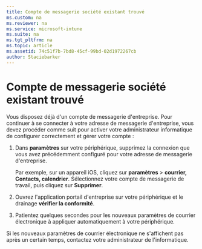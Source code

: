 ```yaml
---
title: Compte de messagerie société existant trouvé
ms.custom: na
ms.reviewer: na
ms.service: microsoft-intune
ms.suite: na
ms.tgt_pltfrm: na
ms.topic: article
ms.assetid: 74c51f7b-7bd8-45cf-99bd-02d1972267cb
author: Staciebarker
---
```

# Compte de messagerie société existant trouvé
Vous disposez déjà d'un compte de messagerie d'entreprise. Pour continuer à se connecter à votre adresse de messagerie d'entreprise, vous devez procéder comme suit pour activer votre administrateur informatique de configurer correctement et gérer votre compte :

1.  Dans **paramètres** sur votre périphérique, supprimez la connexion que vous avez précédemment configuré pour votre adresse de messagerie d'entreprise.

    Par exemple, sur un appareil iOS, cliquez sur **paramètres** &gt; **courrier, Contacts, calendrier**. Sélectionnez votre compte de messagerie de travail, puis cliquez sur **Supprimer**.

2.  Ouvrez l'application portail d'entreprise sur votre périphérique et le drainage **vérifier la conformité**.

3.  Patientez quelques secondes pour les nouveaux paramètres de courrier électronique à appliquer automatiquement à votre périphérique.

Si les nouveaux paramètres de courrier électronique ne s'affichent pas après un certain temps, contactez votre administrateur de l'informatique.



<!--HONumber=Apr16_HO4-->


